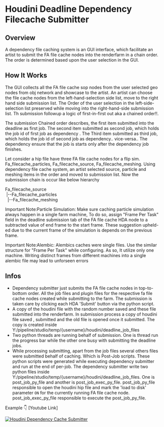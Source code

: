 #   Houdini Deadline Dependency Filecache Submitter

## Overview

A dependency file caching system is an GUI interface, which facilitate an artist to submit the FA file cache nodes into the renderfarm in a chain order. The order is determined based upon the user selection in the GUI.

## How It Works
The GUI collects all the FA file cache sop nodes from the user selected geo nodes from obj network and showcase to the artist. An artist can choose the file cache nodes from the left-hand-selection side list, move to the right hand side submission list. The Order of the user selection in the left-side-selection list preserved while moving into the right-hand-side submission list. Th submission followup a logic of first-in-first out aka a chained order!!.

The submission Chained order describes, the first item submitted into the deadline as first job. The second item submitted as second job, which holds the job id of first job as dependency . The Third item submitted as third job, which holds the job id of second job as dependency.. vice-versa.. The dependency ensure that the job is starts only after the dependency job finishes.

Let consider a hip file have three FA file cache nodes for a flip sim. Fa_filecache_particles, Fa_filecache_source, Fa_filecache_meshing. Using dependency file cache system, an artist selected source, particle and meshing items in the order and moved to submission list. Now the submission chain is occur like below hierarchy

Fa_filecache_source \
&nbsp;|--Fa_filecache_particles \
&nbsp;&nbsp;|--Fa_filecache_meshing 

Important Note:Particle Simulation: 
Make sure caching particle simulation always happen in a single farm machine, To do so, assign "Frame Per Task" field in the deadline submission tab of the FA file cache HDA node to a subtracted value of end frame to the start frame. 
These suggestion upheld-ed due to the current frame of the simulation is depends on the previous frame. 

Important Note:Alembic:
Alembics caches were single files. Use the similar structure for "Frame Per Task" while configuring. 
As so, It utilize only one machine. Writing distinct frames from different machines into a single alembic file may lead to unforseen errors  

## Infos 
- Dependency submitter just submits the FA file cache nodes in top-to-bottom order. All the job files and plugin files for the respective fa file cache nodes created while submitting to the farm. The submission is taken care by clicking each HDA 'Submit' button via the python script.
- A copy of the houdini file with the random number saved and these file submitted into the renderfarm. In submission process a copy of houdini file saved , submitted and the old file is opened once it submitted. The copy is created inside Y:/pipeline/studio/temp/{username}/houdini/deadline_job_files
- Two python threads are running behalf of submission. One is thread run the progress bar while the other one busy with submitting the deadline jobs.
- While processing submitting, apart from the job files several others files were submitted behalf of caching. Which is Post-Job scripts. These python scripts were generated while executing dependency submitter and run at the end of per-job. The dependency submitter write two python files inside Y:/pipeline/studio/temp/{username}/houdini/deadline_job_files. One is post_job_py_file and another is post_job_exec_py_file. post_job_py_file responsible to open the houdini hip file and mark the 'load to disk' parameter `ON` for the currently running FA file cache node. post_job_exec_py_file responsible to execute the post_job_py_file.

Example
:point_down: [Youtube Link]
 
[![Houdini Dependency Cache Submitter](https://img.youtube.com/vi/Sv9WsHsojtg/0.jpg)](https://youtu.be/Sv9WsHsojtg)
